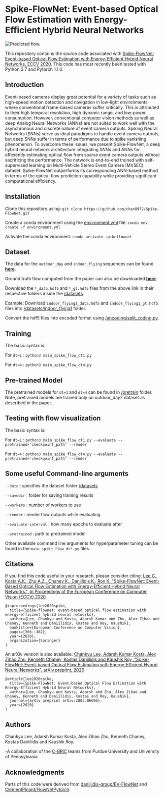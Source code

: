 # Spike-FlowNet: Event-based Optical Flow Estimation with Energy-Efficient Hybrid Neural Networks


![Predicted flow.](pic.png)  

This repository contains the source code associated with [Spike-FlowNet: Event-based Optical Flow Estimation with Energy-Efficient Hybrid Neural Networks, ECCV 2020](https://link.springer.com/chapter/10.1007/978-3-030-58526-6_22). This code has most recently been tested with Python 3.7 and Pytorch 1.1.0.


## Introduction
Event-based cameras display great potential for a variety of tasks such as high-speed motion detection and navigation in low-light environments where conventional frame-based cameras suffer critically. This is attributed to their high temporal resolution, high dynamic range, and low-power consumption. However, conventional computer vision methods as well as deep Analog Neural Networks (ANNs) are not suited to work well with the asynchronous and discrete nature of event camera outputs. Spiking Neural Networks (SNNs) serve as ideal paradigms to handle event camera outputs, but deep SNNs suffer in terms of performance due to spike vanishing phenomenon. To overcome these issues, we present Spike-FlowNet, a deep hybrid neural network architecture integrating SNNs and ANNs for efficiently estimating optical flow from sparse event camera outputs without sacrificing the performance. The network is end-to-end trained with self-supervised learning on Multi-Vehicle Stereo Event Camera (MVSEC) dataset. Spike-FlowNet outperforms its corresponding ANN-based method in terms of the optical flow prediction capability while providing significant computational efficiency.


## Installation
Clone this repository using: 
```git clone https://github.com/chan8972/Spike-FlowNet.git```

Create a conda environment using the [environment.yml](environment.yml) file: 
```conda env create -f environment.yml```

Activate the conda environment: 
```conda activate spikeflownet```


## Dataset

The data for the ```outdoor_day``` and ```indoor_flying``` sequences can be found [__**here**__](https://daniilidis-group.github.io/mvsec/download/#hdf5-files). 

Ground truth flow computed from the paper can also be downloaded [__**here**__](https://drive.google.com/drive/folders/1XS0AQTuCwUaWOmtjyJWRHkbXjj_igJLp?usp=sharing).

Download the ```*_data.hdf5``` and ```*_gt.hdf5``` files from the above link in their respective folders inside the [/datasets](datasets).

Example: Download ```indoor_flying1_data.hdf5``` and ```indoor_flying1_gt.hdf5``` files into [/datasets/indoor_flying1](datasets/indoor_flying1) folder.

Convert the hdf5 files into encoded format using [/encoding/split_coding.py](encoding/split_coding.py).


## Training

The basic syntax is:

For ```dt=1``` : ```python3 main_spike_flow_dt1.py```

For ```dt=4``` :  ```python3 main_spike_flow_dt4.py```


## Pre-trained Model

The pretrained models for ```dt=1``` and ```dt=4``` can be found in [/pretrain](pretrain/) folder. Note, pretrained models are trained only on outdoor_day2 dataset as described in the paper.


## Testing with flow visualization

The basic syntax is:

For ```dt=1``` : ```python3 main_spike_flow_dt1.py --evaluate --pretrained='checkpoint_path' --render``` 

For ```dt=4``` : ```python3 main_spike_flow_dt4.py --evaluate --pretrained='checkpoint_path' --render```


## Some useful Command-line arguments 

```--data``` : specifies the dataset folder [/datasets](datasets/)

```--savedir``` : folder for saving training results

```--workers``` : number of workers to use

```--render``` : render flow outputs while evaluating

```--evaluate-interval``` : how many epochs to evaluate after

```--pretrained``` : path to pretrained model

Other available command line arguments for hyperparameter tuning can be found in the ```main_spike_flow_dt*.py``` files.


## Citations

If you find this code useful in your research, please consider citing:
[Lee C., Kosta A.K., Zhu A.Z., Chaney K., Daniilidis K., Roy K. "Spike-FlowNet: Event-Based Optical Flow Estimation with Energy-Efficient Hybrid Neural Networks.", In Proceedings of the European Conference on Computer Vision (ECCV) 2020](https://link.springer.com/chapter/10.1007/978-3-030-58526-6_22)

```
@inproceedings{lee2020spike,
  title={Spike-flownet: event-based optical flow estimation with energy-efficient hybrid neural networks},
  author={Lee, Chankyu and Kosta, Adarsh Kumar and Zhu, Alex Zihao and Chaney, Kenneth and Daniilidis, Kostas and Roy, Kaushik},
  booktitle={European Conference on Computer Vision},
  pages={366--382},
  year={2020},
  organization={Springer}
}
```

An arXiv version is also available: 
[Chankyu Lee, Adarsh Kumar Kosta, Alex Zihao Zhu, Kenneth Chaney, Kostas Daniilidis and Kaushik Roy, "Spike-FlowNet: Event-based Optical Flow Estimation with Energy-Efficient Hybrid Neural Networks", arXiv preprint, 2020](https://arxiv.org/abs/2003.06696)

```
@article{lee2020spike,
  title={Spike-FlowNet: Event-based Optical Flow Estimation with Energy-Efficient Hybrid Neural Networks},
  author={Lee, Chankyu and Kosta, Adarsh and Zhu, Alex Zihao and Chaney, Kenneth and Daniilidis, Kostas and Roy, Kaushik},
  journal={arXiv preprint arXiv:2003.06696},
  year={2020}
}
```

## Authors

Chankyu Lee, Adarsh Kumar Kosta, Alex Zihao Zhu, Kenneth Chaney, Kostas Daniilidis and Kaushik Roy.

-A collaboration of the [C-BRIC](https://engineering.purdue.edu/C-BRIC) teams from Purdue University and University of Pennsylvania.


## Acknowledgments

Parts of this code were derived from [daniilidis-group/EV-FlowNet](https://github.com/daniilidis-group/EV-FlowNet) and [ClementPinard/FlowNetPytorch](https://github.com/ClementPinard/FlowNetPytorch).
